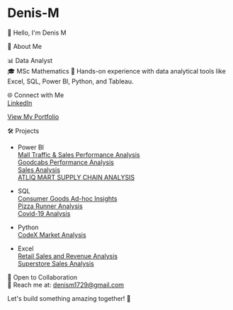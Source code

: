 # Denis-M

👋 Hello, I'm Denis M     

🚀 About Me 

📊 Data Analyst                       
🎓 MSc Mathematics
🌱 Hands-on experience with data analytical tools like Excel, SQL, Power BI, Python, and Tableau.  

🌐 Connect with Me                        
[LinkedIn](http://www.linkedin.com/in/denis07)       

[View My Portfolio](https://denis-m-portfolio.netlify.app)      

🛠️ Projects                

* Power BI    
[Mall Traffic & Sales Performance Analysis](https://github.com/DenisM03/Mall_Traffic_and_Sales_Performance_Analysis)    
[Goodcabs Performance Analysis ](https://github.com/DenisM03/Goodcabs_Performance_Analysis)          
[Sales Analysis](https://github.com/DenisM03/PowerBI_Project--Sales_Analysis)                   
[ATLIQ MART SUPPLY CHAIN ANALYSIS](https://github.com/DenisM03/ATLIQ__MART__SUPPLY__CHAIN__ANALYSIS)

* SQL                          
[Consumer Goods Ad-hoc Insights](https://github.com/DenisM03/Sql__Project--Consumer__Goods__Ad-hoc__Insights)                                                         
[Pizza Runner Analysis](https://github.com/DenisM03/8-Week-SQL-Challenge-Case-Studies/tree/main/Week2--Pizza_Runner_Analysis)                          
[Covid-19 Analysis](https://github.com/DenisM03/Sql__Project--Covid-19-Analysis)

* Python      
  [CodeX Market Analysis](https://github.com/DenisM03/CodeX_Market_Analysis)

* Excel                
[Retail Sales and Revenue Analysis](https://github.com/DenisM03/Retail__Sales__and__Revenue__Analysis)                
[Superstore Sales Analysis](https://github.com/DenisM03/Excel_Project--Superstore_Sales_Analysis)

                        
🤝 Open to Collaboration                     
📧 Reach me at: denism1729@gmail.com     

Let's build something amazing together! 🚀                       
